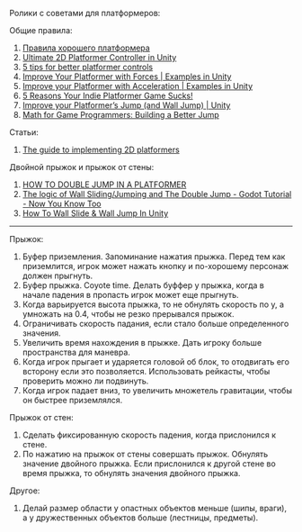 Ролики с советами для платформеров:

Общие правила:
1. [Правила хорошего платформера](https://www.youtube.com/watch?v=DmNMi7PG_yQ)
2. [Ultimate 2D Platformer Controller in Unity](https://www.youtube.com/watch?v=3sWTzMsmdx8&t=1s)
3. [5 tips for better platformer controls](https://www.youtube.com/watch?v=Bsy8pknHc0M)
4. [Improve Your Platformer with Forces | Examples in Unity](https://www.youtube.com/watch?v=KbtcEVCM7bw)
5. [Improve your Platformer with Acceleration | Examples in Unity](https://www.youtube.com/watch?v=KKGdDBFcu0Q)
6. [5 Reasons Your Indie Platformer Game Sucks!](https://www.youtube.com/watch?v=vFsJIrm2btU)
7. [Improve your Platformer’s Jump (and Wall Jump) | Unity](https://www.youtube.com/watch?v=2S3g8CgBG1g)
8. [Math for Game Programmers: Building a Better Jump](https://www.youtube.com/watch?v=hG9SzQxaCm8)

Статьи:
1. [The guide to implementing 2D platformers](http://higherorderfun.com/blog/2012/05/20/the-guide-to-implementing-2d-platformers/)


Двойной прыжок и прыжок от стены:
1. [HOW TO DOUBLE JUMP IN A PLATFORMER](https://gamemaker.io/en/tutorials/platformer-double-jump)
2. [The logic of Wall Sliding/Jumping and The Double Jump - Godot Tutorial - Now You Know Too](https://www.youtube.com/watch?v=mNTPh3Lz6zM)
3. [How To Wall Slide & Wall Jump In Unity](https://www.youtube.com/watch?v=O6VX6Ro7EtA)

---

Прыжок:
1. Буфер приземления. Запоминание нажатия прыжка. Перед тем как приземлится, игрок может нажать кнопку и по-хорошему персонаж должен прыгнуть.
2. Буфер прыжка. Coyote time. Делать буффер у прыжка, когда в начале падения в пропасть игрок может еще прыгнуть.
3. Когда варьируется высота прыжка, то не обнулять скорость по y, а умножать на 0.4, чтобы не резко прерывался прыжок.
4. Ограничивать скорость падания, если стало больше определенного значения.
5. Увеличить время нахождения в прыжке. Дать игроку больше пространства для маневра.
6. Когда игрок прыгает и ударяется головой об блок, то отодвигать его всторону если это позволяется. Использовать рейкасты, чтобы проверить можно ли подвинуть.
7. Когда игрок падает вниз, то увеличить множетель гравитации, чтобы он быстрее приземлялся.

Прыжок от стен:
1. Сделать фиксированную скорость падения, когда прислонился к стене.
2. По нажатию на прыжок от стены совершать прыжок. Обнулять значение двойного прыжка. Если прислонился к другой стене во время прыжка, то обнулять значения двойного прыжка.

Другое:
1. Делай размер области у опастных объектов меньше (шипы, враги), а у дружественных объектов больше (лестницы, предметы).